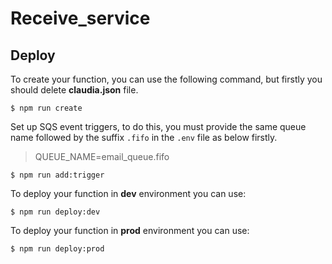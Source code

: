 # Receive_service

## Deploy
  
  To create your function, you can use the following command, but firstly you should delete  **claudia.json** file.
  ```
  $ npm run create
  ```
  Set up SQS event triggers, to do this, you must provide the same queue name followed by the suffix ``.fifo`` in the ``.env`` file as below firstly.

  > QUEUE_NAME=email_queue.fifo

    $ npm run add:trigger

  To deploy your function in **dev** environment you can use:
  ```
  $ npm run deploy:dev
  ```

  To deploy your function in **prod** environment you can use:
  ```
  $ npm run deploy:prod
  ```
